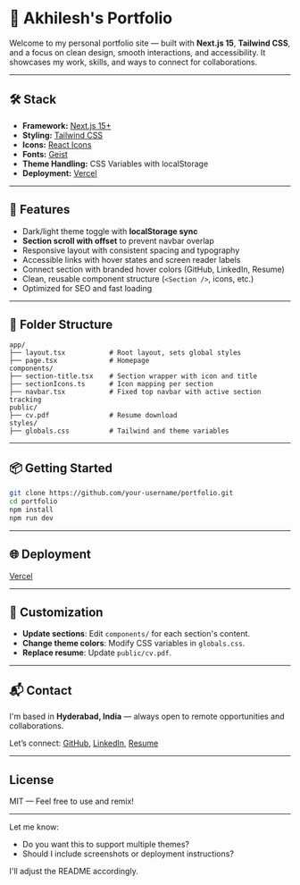 # 🚀 Akhilesh's Portfolio

Welcome to my personal portfolio site — built with **Next.js 15**, **Tailwind CSS**, and a focus on clean design, smooth interactions, and accessibility. It showcases my work, skills, and ways to connect for collaborations.

---

## 🛠️ Stack

- **Framework:** [Next.js 15+](https://nextjs.org)
- **Styling:** [Tailwind CSS](https://tailwindcss.com)
- **Icons:** [React Icons](https://react-icons.github.io/react-icons/)
- **Fonts:** [Geist](https://vercel.com/font)
- **Theme Handling:** CSS Variables with localStorage
- **Deployment:** [Vercel](https://vercel.com)

---

## 🌙 Features

- Dark/light theme toggle with **localStorage sync**
- **Section scroll with offset** to prevent navbar overlap
- Responsive layout with consistent spacing and typography
- Accessible links with hover states and screen reader labels
- Connect section with branded hover colors (GitHub, LinkedIn, Resume)
- Clean, reusable component structure (`<Section />`, icons, etc.)
- Optimized for SEO and fast loading

---

## 🧩 Folder Structure

```
app/
├── layout.tsx           # Root layout, sets global styles
├── page.tsx             # Homepage
components/
├── section-title.tsx    # Section wrapper with icon and title
├── sectionIcons.ts      # Icon mapping per section
├── navbar.tsx           # Fixed top navbar with active section tracking
public/
├── cv.pdf               # Resume download
styles/
├── globals.css          # Tailwind and theme variables
```

---

## 📦 Getting Started

```bash
git clone https://github.com/your-username/portfolio.git
cd portfolio
npm install
npm run dev
```

---

## 🌐 Deployment

[Vercel](https://vercel.com)

---

## 📝 Customization

- **Update sections**: Edit `components/` for each section's content.
- **Change theme colors**: Modify CSS variables in `globals.css`.
- **Replace resume**: Update `public/cv.pdf`.

---

## 📬 Contact

I'm based in **Hyderabad, India** — always open to remote opportunities and collaborations.

Let’s connect: [GitHub](https://github.com/...), [LinkedIn](https://linkedin.com/in/...), [Resume](./public/cv.pdf)

---

## License

MIT — Feel free to use and remix!

---

Let me know:
- Do you want this to support multiple themes?
- Should I include screenshots or deployment instructions?

I'll adjust the README accordingly.